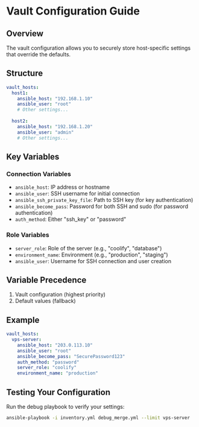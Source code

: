 # Vault Configuration Guide

## Overview
The vault configuration allows you to securely store host-specific settings that override the defaults.

## Structure
```yaml
vault_hosts:
  host1:
    ansible_host: "192.168.1.10"
    ansible_user: "root"
    # Other settings...
  
  host2:
    ansible_host: "192.168.1.20"
    ansible_user: "admin"
    # Other settings...
```

## Key Variables

### Connection Variables
- `ansible_host`: IP address or hostname
- `ansible_user`: SSH username for initial connection
- `ansible_ssh_private_key_file`: Path to SSH key (for key authentication)
- `ansible_become_pass`: Password for both SSH and sudo (for password authentication)
- `auth_method`: Either "ssh_key" or "password"

### Role Variables
- `server_role`: Role of the server (e.g., "coolify", "database")
- `environment_name`: Environment (e.g., "production", "staging")
- `ansible_user`: Username for SSH connection and user creation

## Variable Precedence
1. Vault configuration (highest priority)
2. Default values (fallback)

## Example
```yaml
vault_hosts:
  vps-server:
    ansible_host: "203.0.113.10"
    ansible_user: "root"
    ansible_become_pass: "SecurePassword123"
    auth_method: "password"
    server_role: "coolify"
    environment_name: "production"
```

## Testing Your Configuration
Run the debug playbook to verify your settings:
```bash
ansible-playbook -i inventory.yml debug_merge.yml --limit vps-server
```
